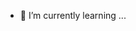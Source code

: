 
- 🌱 I’m currently learning ...


<!---
Sejal222/Sejal222 is a ✨ special ✨ repository because its `README.md` (this file) appears on your GitHub profile.
You can click the Preview link to take a look at your changes.
--->

